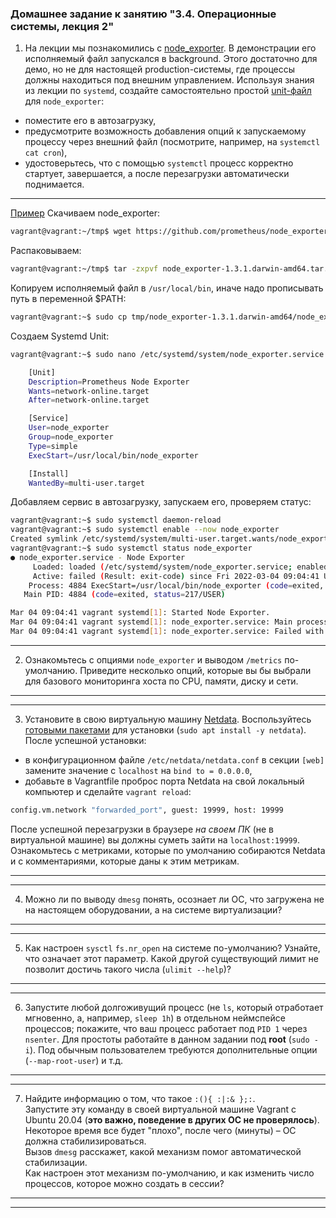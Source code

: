 ### Домашнее задание к занятию "3.4. Операционные системы, лекция 2"


1. На лекции мы познакомились с [node_exporter](https://github.com/prometheus/node_exporter/releases). В демонстрации его исполняемый файл запускался в background.
Этого достаточно для демо, но не для настоящей production-системы, где процессы должны находиться под внешним управлением. Используя знания из лекции по `systemd`,
создайте самостоятельно простой [unit-файл](https://www.freedesktop.org/software/systemd/man/systemd.service.html) для `node_exporter`:

- поместите его в автозагрузку,
- предусмотрите возможность добавления опций к запускаемому процессу через внешний файл (посмотрите, например, на `systemctl cat cron`),
- удостоверьтесь, что с помощью `systemctl` процесс корректно стартует, завершается, а после перезагрузки автоматически поднимается.

----
[Пример](https://itdraft.ru/2020/11/02/ustanovka-node-exporter-s-avtorizacziej-i-podklyuchenie-k-prometheus-v-centos-8/)
Скачиваем node_exporter:
```sh
vagrant@vagrant:~/tmp$ wget https://github.com/prometheus/node_exporter/releases/download/v1.3.1/node_exporter-1.3.1.darwin-amd64.tar.gz
```
Распаковываем:
```sh
vagrant@vagrant:~/tmp$ tar -zxpvf node_exporter-1.3.1.darwin-amd64.tar.gz
```
Копируем исполняемый файл в `/usr/local/bin`, иначе надо прописывать путь в переменной $PATH:
```sh
vagrant@vagrant:~$ sudo cp tmp/node_exporter-1.3.1.darwin-amd64/node_exporter /usr/local/bin
```
Создаем Systemd Unit:
```sh
vagrant@vagrant:~$ sudo nano /etc/systemd/system/node_exporter.service

	[Unit]
	Description=Prometheus Node Exporter
	Wants=network-online.target
	After=network-online.target

	[Service]
	User=node_exporter
	Group=node_exporter
	Type=simple
	ExecStart=/usr/local/bin/node_exporter

	[Install]
	WantedBy=multi-user.target
```
Добавляем сервис в автозагрузку, запускаем его, проверяем статус:
```sh
vagrant@vagrant:~$ sudo systemctl daemon-reload
vagrant@vagrant:~$ sudo systemctl enable --now node_exporter
Created symlink /etc/systemd/system/multi-user.target.wants/node_exporter.service → /etc/systemd/system/node_exporter.service.
vagrant@vagrant:~$ sudo systemctl status node_exporter
● node_exporter.service - Node Exporter
     Loaded: loaded (/etc/systemd/system/node_exporter.service; enabled; vendor preset: enabled)
     Active: failed (Result: exit-code) since Fri 2022-03-04 09:04:41 UTC; 11s ago
    Process: 4884 ExecStart=/usr/local/bin/node_exporter (code=exited, status=217/USER)
   Main PID: 4884 (code=exited, status=217/USER)

Mar 04 09:04:41 vagrant systemd[1]: Started Node Exporter.
Mar 04 09:04:41 vagrant systemd[1]: node_exporter.service: Main process exited, code=exited, status=217/USER
Mar 04 09:04:41 vagrant systemd[1]: node_exporter.service: Failed with result 'exit-code'.
```



















----

2. Ознакомьтесь с опциями `node_exporter` и выводом `/metrics` по-умолчанию. Приведите несколько опций, которые вы бы выбрали для базового мониторинга хоста по CPU, памяти, диску и сети.

----

----

3. Установите в свою виртуальную машину [Netdata](https://github.com/netdata/netdata). Воспользуйтесь [готовыми пакетами](https://packagecloud.io/netdata/netdata/install) для установки (`sudo apt install -y netdata`).\
	После успешной установки:

- в конфигурационном файле `/etc/netdata/netdata.conf` в секции `[web]` замените значение с `localhost` на `bind to = 0.0.0.0`,
- добавьте в Vagrantfile проброс порта Netdata на свой локальный компьютер и сделайте `vagrant reload`:
```sh
config.vm.network "forwarded_port", guest: 19999, host: 19999
```
После успешной перезагрузки в браузере *на своем ПК* (не в виртуальной машине) вы должны суметь зайти на `localhost:19999`.
Ознакомьтесь с метриками, которые по умолчанию собираются Netdata и с комментариями, которые даны к этим метрикам.

----

----

4. Можно ли по выводу `dmesg` понять, осознает ли ОС, что загружена не на настоящем оборудовании, а на системе виртуализации?

----

----

5. Как настроен `sysctl` `fs.nr_open` на системе по-умолчанию? Узнайте, что означает этот параметр. Какой другой существующий лимит не позволит достичь такого числа (`ulimit --help`)?

----

----

6. Запустите любой долгоживущий процесс (не `ls`, который отработает мгновенно, а, например, `sleep 1h`) в отдельном неймспейсе процессов;
	покажите, что ваш процесс работает под `PID 1` через `nsenter`. Для простоты работайте в данном задании под __root__ (`sudo -i`).
	Под обычным пользователем требуются дополнительные опции (`--map-root-user`) и т.д.

----

----

7. Найдите информацию о том, что такое `:(){ :|:& };:`.\
	Запустите эту команду в своей виртуальной машине Vagrant с Ubuntu 20.04 (__это важно, поведение в других ОС не проверялось__).\
	Некоторое время все будет "плохо", после чего (минуты) – ОС должна стабилизироваться.\
	Вызов `dmesg` расскажет, какой механизм помог автоматической стабилизации.\
	Как настроен этот механизм по-умолчанию, и как изменить число процессов, которое можно создать в сессии?

----

----


